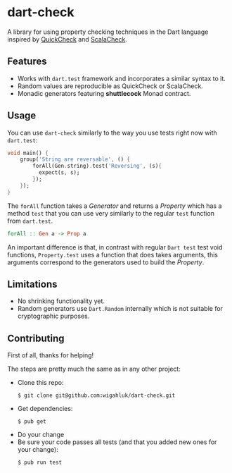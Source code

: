 dart-check
==========

A library for using property checking techniques in the Dart language inspired by [QuickCheck](https://hackage.haskell.org/package/QuickCheck) and [ScalaCheck](https://www.scalacheck.org/).

## Features

* Works with `dart.test` framework and incorporates a similar syntax to it.
* Random values are reproducible as QuickCheck or ScalaCheck.
* Monadic generators featuring **shuttlecock** Monad contract. 

## Usage

You can use `dart-check` similarly to the way you use tests right now with `dart.test`:

```dart
void main() {
    group('String are reversable', () {
        forAll(Gen.string).test('Reversing', (s){
          expect(s, s);
        });
    });  
}
```

The `forAll` function takes a _Generator_ and returns a _Property_ which has a method `test` that you can use very similarly to the regular `test` function from `dart.test`.

```haskell
forAll :: Gen a -> Prop a
```

An important difference is that, in contrast with regular `Dart test` test void functions, `Property.test` uses a function that does takes arguments, this arguments correspond to the generators used to build the _Property_. 

## Limitations

* No shrinking functionality yet.
* Random generators use `Dart.Random` internally which is not suitable for cryptographic purposes.

## Contributing

First of all, thanks for helping!

The steps are pretty much the same as in any other project: 

* Clone this repo:
    ```
    $ git clone git@github.com:wigahluk/dart-check.git
    ```
* Get dependencies:
    ```
    $ pub get
    ```
* Do your change
* Be sure your code passes all tests (and that you added new ones for your change):
    ```
    $ pub run test
    ```
